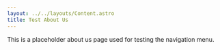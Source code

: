 ```yaml
---
layout: ../../layouts/Content.astro
title: Test About Us
---
```

This is a placeholder about us page used for testing the navigation menu.
